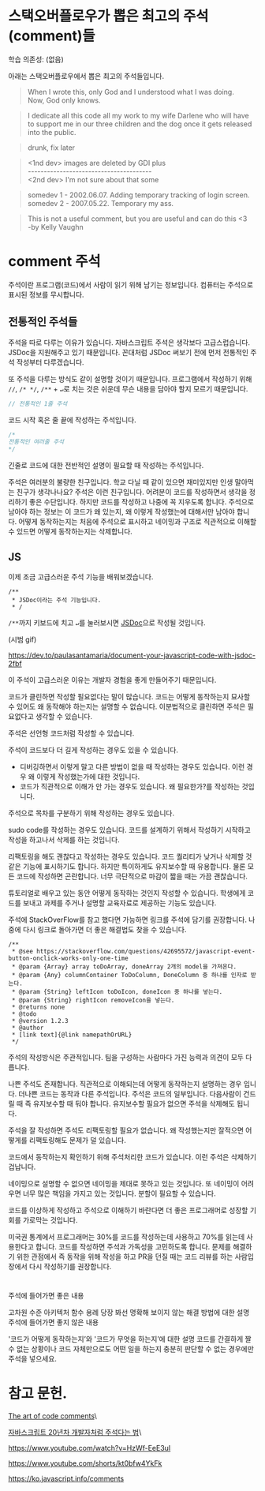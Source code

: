 # 스택오버플로우가 뽑은 최고의 주석(comment)들

학습 의존성: (없음)

아래는 스택오버플로우에서 뽑은 최고의 주석들입니다.

> When I wrote this, only God and I understood what I was doing.\
> Now, God only knows.

> I dedicate all this code all my work to my wife Darlene who will have to support me in our three children and the dog once it gets released into the public.

> drunk, fix later

> <1nd dev> images are deleted by GDI plus\
> \---------------------------------------\
> <2nd dev> I'm not sure about that some

> somedev 1 - 2002.06.07. Adding temporary tracking of login screen.\
> somedev 2 - 2007.05.22. Temporary my ass.

> This is not a useful comment, but you are useful and can do this <3\
> -by Kelly Vaughn

# comment 주석

주석이란 프로그램(코드)에서 사람이 읽기 위해 남기는 정보입니다. 컴퓨터는 주석으로 표시된 정보를 무시합니다.

## 전통적인 주석들

주석을 따로 다루는 이유가 있습니다. 자바스크립트 주석은 생각보다 고급스럽습니다. JSDoc을 지원해주고 있기 때문입니다. 꼰대처럼 JSDoc 써보기 전에 먼저 전통적인 주석 작성부터 다루겠습니다.

또 주석을 다루는 방식도 같이 설명할 것이기 때문입니다. 프로그램에서 작성하기 위해 `//`, `/* */`, `/**` + `↵`로 치는 것은 쉬운데 무슨 내용을 담아야 할지 모르기 때문입니다.

```JavaScript
// 전통적인 1줄 주석
```

코드 시작 혹은 줄 끝에 작성하는 주석입니다.

```JavaScript
/*
전통적인 여러줄 주석
*/
```

긴줄로 코드에 대한 전반적인 설명이 필요할 때 작성하는 주석입니다.

주석은 여러분의 불량한 친구입니다. 학교 다닐 때 같이 있으면 재미있지만 인생 말아먹는 친구가 생각나나요? 주석은 이런 친구입니다. 어려분이 코드를 작성하면서 생각을 정리하기 좋은 수단입니다. 하지만 코드를 작성하고 나중에 꼭 지우도록 합니다. 주석으로 남아야 하는 정보는 이 코드가 왜 있는지, 왜 이렇게 작성했는에 대해서만 남아야 합니다. 어떻게 동작하는지는 처음에 주석으로 표시하고 네이밍과 구조로 직관적으로 이해할 수 있드면 어떻게 동작하는지는 삭제합니다.

<!-- 코드를 작성하는 순서 보여주기 -->

<!-- 무엇을 구현할지 정리, 왜 필요한지 작성하는 주석, pseudo code -->
<!-- 어떻게 동작하는지 그대로 구현 -->
<!-- 클린코드로 네이밍 수정 후 어떻게 동작하는지 주석 삭제 -->

## JS

이제 조금 고급스러운 주석 기능을 배워보겠습니다.

```JS
/**
 * JSDoc이라는 주석 기능입니다.
 * /
```

`/**`까지 키보드에 치고 `↵`를 눌러보시면 [JSDoc](https://jsdoc.app/)으로 작성될 것입니다.

<!-- TODO 생성 gif 넣기 -->

(시범 gif)

https://dev.to/paulasantamaria/document-your-javascript-code-with-jsdoc-2fbf

이 주석이 고급스러운 이유는 개발자 경험을 좋게 만들어주기 때문입니다.

<!-- TODO 자주쓰는 @??? 설명과 용례 추가하기 -->

<!-- TODO @see 를 스택 오버플로우에서 참고한 링크 넣기 -->
<!-- TODO @pram 무슨 내용이 들어 가는지 -->
<!-- TODO @author 누가 코드를 작성했는지 -->

코드가 클린하면 작성할 필요없다는 말이 많습니다.
코드는 어떻게 동작하는지 묘사할 수 있어도 왜 동작해야 하는지는 설명할 수 없습니다.
이분법적으로 클린하면 주석은 필요없다고 생각할 수 있습니다.

주석은 선언형 코드처럼 작성할 수 있습니다.

주석이 코드보다 더 길게 작성하는 경우도 있을 수 있습니다.

- 디버깅하면서 이렇게 말고 다른 방법이 없을 때 작성하는 경우도 있습니다. 이런 경우 왜 이렇게 작성했는가에 대한 것입니다.
- 코드가 직관적으로 이해가 안 가는 경우도 있습니다. 왜 필요한가?를 작성하는 것입니다.

주석으로 목차를 구분하기 위해 작성하는 경우도 있습니다.

sudo code를 작성하는 경우도 있습니다. 코드를 설계하기 위해서 작성하기 시작하고 작성을 하고나서 삭제를 하는 것입니다.

리팩토링을 해도 괜찮다고 작성하는 경우도 있습니다. 코드 퀄리티가 낮거나 삭제할 것 같은 기능에 표시하기도 합니다. 하지만 특이하게도 유지보수할 때 유용합니다. 물론 모든 코드에 작성하면 곤란합니다. 너무 극단적으로 마감이 짧을 때는 가끔 괜찮습니다.

튜토리얼로 배우고 있는 동안 어떻게 동작하는 것인지 작성할 수 있습니다. 학생에게 코드를 보내고 과제를 주거나 설명할 교육자료로 제공하는 기능도 있습니다.

주석에 StackOverFlow를 참고 했다면 가능하면 링크를 주석에 담기를 권장합니다. 나중에 다시 링크로 돌아가면 더 좋은 해결법도 찾을 수 있습니다.

```JS
/**
 * @see https://stackoverflow.com/questions/42695572/javascript-event-button-onclick-works-only-one-time
 * @param {Array} array toDoArray, doneArray 2개의 model을 가져온다.
 * @param {Any} columnContainer ToDoColumn, DoneColumn 중 하나를 인자로 받는다.
 * @param {String} leftIcon toDoIcon, doneIcon 중 하나를 넣는다.
 * @param {String} rightIcon removeIcon을 넣는다.
 * @returns none
 * @todo
 * @version 1.2.3
 * @author
 * [link text]{@link namepathOrURL}
 */

```

주석의 작성방식은 주관적입니다.
팀을 구성하는 사람마다 가진 능력과 의견이 모두 다릅니다.

나쁜 주석도 존재합니다.
직관적으로 이해되는데 어떻게 동작하는지 설명하는 경우 입니다.
더나쁜 코드는 동작과 다른 주석입니다.
주석은 코드의 일부입니다. 다음사람이 건드릴 때 즉 유지보수할 때 둬야 합니다. 유지보수할 필요가 없으면 주석을 삭제해도 됩니다.

주석을 잘 작성하면 주석도 리팩토링할 필요가 없습니다. 왜 작성했는지만 잘적으면 어떻게를 리팩토링해도 문제가 덜 있습니다.

코드에서 동작하는지 확인하기 위해 주석처리한 코드가 있습니다. 이런 주석은 삭제하기 겁납니다.

네이밍으로 설명할 수 없으면 네이밍을 제대로 못하고 있는 것입니다. 또 네이밍이 어려우면 너무 많은 책임을 가지고 있는 것입니다. 분할이 필요할 수 있습니다.

코드를 이상하게 작성하고 주석으로 이해하기 바란다면 더 좋은 프로그래머로 성장할 기회를 가로막는 것입니다.

미국권 통계에서 프로그래머는 30%를 코드를 작성하는데 사용하고 70%를 읽는데 사용한다고 합니다. 코드를 작성하면 주석과 가독성을 고민하도록 합니다. 문제를 해결하기 위한 관점에서 즉 동작을 위해 작성을 하고 PR을 던질 때는 코드 리뷰를 하는 사람입장에서 다시 작성하기를 권장합니다.

#

주석에 들어가면 좋은 내용

고차원 수준 아키텍처
함수 용례
당장 봐선 명확해 보이지 않는 해결 방법에 대한 설명
주석에 들어가면 좋지 않은 내용

'코드가 어떻게 동작하는지’와 '코드가 무엇을 하는지’에 대한 설명
코드를 간결하게 짤 수 없는 상황이나 코드 자체만으로도 어떤 일을 하는지 충분히 판단할 수 없는 경우에만 주석을 넣으세요.

# 참고 문헌.

[The art of code comments](https://www.youtube.com/watch?v=yhF7OmuIILc)\

[자바스크립트 20년차 개발자처럼 주석다는 법](https://www.youtube.com/watch?v=ORmnc-hLrYs)\

https://www.youtube.com/watch?v=HzWf-EeE3uI

https://www.youtube.com/shorts/kt0bfw4YkFk

https://ko.javascript.info/comments
